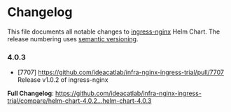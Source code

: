 # Changelog

This file documents all notable changes to [ingress-nginx](https://github.com/ideacatlab/infra-nginx-ingress-trial) Helm Chart. The release numbering uses [semantic versioning](http://semver.org).

### 4.0.3

* [7707] https://github.com/ideacatlab/infra-nginx-ingress-trial/pull/7707 Release v1.0.2 of ingress-nginx

**Full Changelog**: https://github.com/ideacatlab/infra-nginx-ingress-trial/compare/helm-chart-4.0.2...helm-chart-4.0.3
